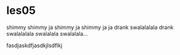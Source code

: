 # les05
shimmy shimmy ja shimmy ja shimmy ja ja drank swalalalala drank swalalalala swalalala swalalala...


fasdjaskdfjasdkjlsdflkj


